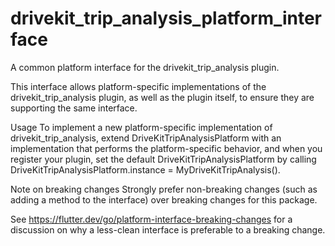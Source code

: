 # drivekit_trip_analysis_platform_interface

A common platform interface for the drivekit_trip_analysis plugin.

This interface allows platform-specific implementations of the drivekit_trip_analysis plugin, as well as the plugin itself, to ensure they are supporting the same interface.

Usage
To implement a new platform-specific implementation of drivekit_trip_analysis, extend DriveKitTripAnalysisPlatform with an implementation that performs the platform-specific behavior, and when you register your plugin, set the default DriveKitTripAnalysisPlatform by calling DriveKitTripAnalysisPlatform.instance = MyDriveKitTripAnalysis().

Note on breaking changes
Strongly prefer non-breaking changes (such as adding a method to the interface) over breaking changes for this package.

See https://flutter.dev/go/platform-interface-breaking-changes for a discussion on why a less-clean interface is preferable to a breaking change.
